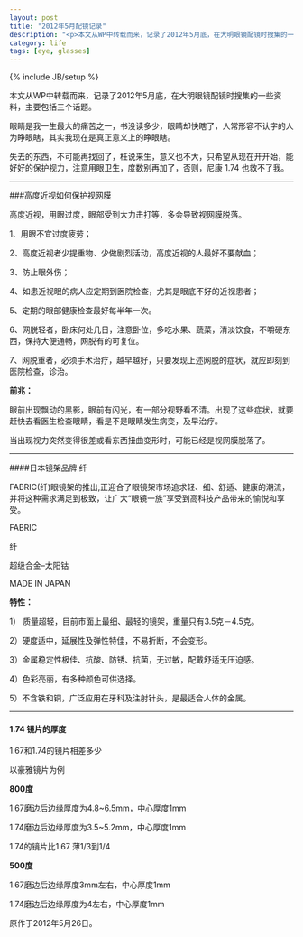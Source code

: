 ```yaml
---
layout: post
title: "2012年5月配镜记录"
description: "<p>本文从WP中转载而来，记录了2012年5月底，在大明眼镜配镜时搜集的一些资料，主要包括三个话题。</p><p>眼睛是我一生最大的痛苦之一，书没读多少，眼睛却快瞎了，人常形容不认字的人为睁眼瞎，其实我现在是真正意义上的睁眼瞎。</p><p>失去的东西，不可能再找回了，枉说来生，意义也不大，只希望从现在开开始，能好好的保护视力，注意用眼卫生，度数别再加了，否则，尼康 1.74 也救不了我。</p>"
category: life
tags: [eye, glasses]
---
```

{% include JB/setup %}

本文从WP中转载而来，记录了2012年5月底，在大明眼镜配镜时搜集的一些资料，主要包括三个话题。

眼睛是我一生最大的痛苦之一，书没读多少，眼睛却快瞎了，人常形容不认字的人为睁眼瞎，其实我现在是真正意义上的睁眼瞎。

失去的东西，不可能再找回了，枉说来生，意义也不大，只希望从现在开开始，能好好的保护视力，注意用眼卫生，度数别再加了，否则，尼康 1.74 也救不了我。

----

###高度近视如何保护视网膜

高度近视，用眼过度，眼部受到大力击打等，多会导致视网膜脱落。

1、用眼不宜过度疲劳；

2、高度近视者少提重物、少做剧烈活动，高度近视的人最好不要献血；

3、防止眼外伤；

4、如患近视眼的病人应定期到医院检查，尤其是眼底不好的近视患者；

5、定期的眼部健康检查最好每半年一次。

6、网脱轻者，卧床何处几日，注意卧位，多吃水果、蔬菜，清淡饮食，不嚼硬东西，保持大便通畅，网脱有的可复位。

7、网脱重者，必须手术治疗，越早越好，只要发现上述网脱的症状，就应即刻到医院检查，诊治。

**前兆：**

眼前出现飘动的黑影，眼前有闪光，有一部分视野看不清。出现了这些症状，就要赶快去看医生检查眼睛，看是不是眼睛发生病变，及早治疗。

当出现视力突然变得很差或看东西扭曲变形时，可能已经是视网膜脱落了。

----

####日本镜架品牌 纤 

FABRIC(纤)眼镜架的推出,正迎合了眼镜架市场追求轻、细、舒适、健康的潮流，并将这种需求满足到极致，让广大“眼镜一族”享受到高科技产品带来的愉悦和享受。

FABRIC

纤

超级合金–太阳钴

MADE IN JAPAN

**特性：**

1） 质量超轻，目前市面上最细、最轻的镜架，重量只有3.5克－4.5克。

2）硬度适中，延展性及弹性特佳，不易折断，不会变形。

3）金属稳定性极佳、抗酸、防锈、抗菌，无过敏，配戴舒适无压迫感。

4）色彩亮丽，有多种颜色可供选择。

5）不含铁和铜，广泛应用在牙科及注射针头，是最适合人体的金属。

----

#### 1.74 镜片的厚度

1.67和1.74的镜片相差多少

以豪雅镜片为例

**800度**

1.67磨边后边缘厚度为4.8~6.5mm，中心厚度1mm

1.74磨边后边缘厚度为3.5~5.2mm，中心厚度1mm

1.74的镜片比1.67 薄1/3到1/4

**500度**

1.67磨边后边缘厚度3mm左右，中心厚度1mm

1.74磨边后边缘厚度为4左右，中心厚度1mm

原作于2012年5月26日。

